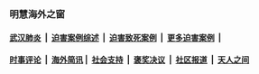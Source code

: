 
### 明慧海外之窗

####  [武汉肺炎](indexes/365.md?t=05291701) &nbsp;|&nbsp;  [迫害案例综述](indexes/328.md?t=05291701) &nbsp;|&nbsp; [迫害致死案例](indexes/277.md?t=05291701)  &nbsp;|&nbsp; [更多迫害案例](indexes/81.md?t=05291701)  &nbsp;|&nbsp; 
####  [时事评论](indexes/19.md?t=05291701) &nbsp;|&nbsp; [海外简讯](indexes/245.md?t=05291701)&nbsp;|&nbsp;  [社会支持](indexes/140.md?t=05291701) &nbsp;|&nbsp; [褒奖决议](indexes/282.md?t=05291701) &nbsp;|&nbsp; [社区报道](indexes/91.md?t=05291701)  &nbsp;|&nbsp; [天人之间](indexes/78.md?t=05291701) 


